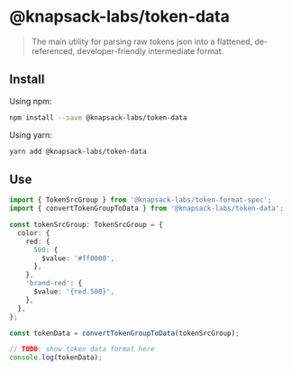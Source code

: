 # @knapsack-labs/token-data

> The main utility for parsing raw tokens json into a flattened, de-referenced, developer-friendly intermediate format.

## Install

Using npm:

```bash
npm install --save @knapsack-labs/token-data
```

Using yarn:

```bash
yarn add @knapsack-labs/token-data
```

## Use

```ts
import { TokenSrcGroup } from '@knapsack-labs/token-format-spec';
import { convertTokenGroupToData } from '@knapsack-labs/token-data';

const tokenSrcGroup: TokenSrcGroup = {
  color: {
    red: {
      500: {
        $value: '#ff0000',
      },
    },
    'brand-red': {
      $value: '{red.500}',
    },
  },
};

const tokenData = convertTokenGroupToData(tokenSrcGroup);

// TODO: show token data format here
console.log(tokenData);
```
